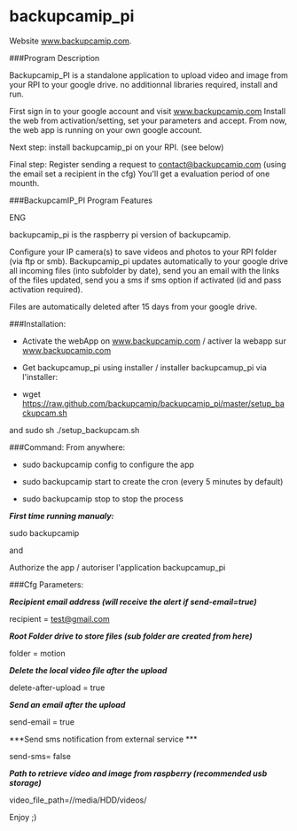 # backupcamip_pi

Website www.backupcamip.com.

###Program Description

Backupcamip_PI is a standalone application to upload video and image from your RPI to your google drive.
no additionnal libraries required, install and run.

First sign in to your google account and visit www.backupcamip.com
Install the web from activation/setting, set your parameters and accept.
From now, the web app is running on your own google account.

Next step: install backupcamip_pi on your RPI.
(see below)

Final step: Register sending a request to contact@backupcamip.com (using the email set a recipient in the cfg)
You'll get a evaluation period of one mounth. 

###BackupcamIP_PI Program Features

ENG

backupcamip_pi is the raspberry pi version of backupcamip.

Configure your IP camera(s) to save videos and photos to your RPI folder (via ftp or smb).
Backupcamip_pi updates automatically to your google drive all incoming files (into subfolder by date),
send you an email with the links of the  files updated,
send you a sms if sms option if activated (id and pass activation required).

Files are automatically deleted after 15 days from your google drive.

###Installation:

- Activate the webApp on www.backupcamip.com / activer la webapp sur www.backupcamip.com

- Get backupcamup_pi using installer / installer backupcamup_pi via l'installer:

- wget https://raw.github.com/backupcamip/backupcamip_pi/master/setup_backupcam.sh

and sudo sh ./setup_backupcam.sh

###Command:
From anywhere:

- sudo backupcamip config to configure the app

- sudo backupcamip start to create the cron (every 5 minutes by default)

- sudo backupcamip stop to stop the process

***First time running manualy:***

sudo backupcamip

and 

Authorize the app / autoriser l'application backupcamup_pi

###Cfg Parameters:

***Recipient email address (will receive the alert if send-email=true)***

recipient = test@gmail.com 

***Root Folder drive to store files (sub folder are created from here)***

folder = motion

***Delete the local video file after the upload***

delete-after-upload = true

***Send an email after the upload***

send-email = true

***Send sms notification from external service ***

send-sms= false

***Path to retrieve video and image from raspberry (recommended usb storage)***

video_file_path=//media/HDD/videos/


Enjoy ;)
